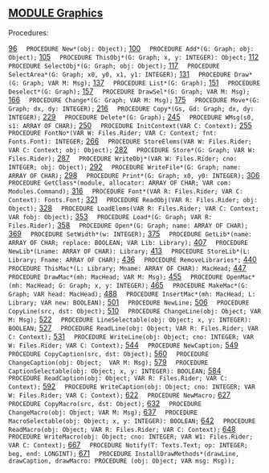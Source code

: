 
## [MODULE Graphics](https://github.com/io-core/Draw/blob/main/Graphics.Mod)

Procedures:

[96](https://github.com/io-core/Draw/blob/main/Graphics.Mod#96) `  PROCEDURE New*(obj: Object);`
[100](https://github.com/io-core/Draw/blob/main/Graphics.Mod#100) `  PROCEDURE Add*(G: Graph; obj: Object);`
[105](https://github.com/io-core/Draw/blob/main/Graphics.Mod#105) `  PROCEDURE ThisObj*(G: Graph; x, y: INTEGER): Object;`
[112](https://github.com/io-core/Draw/blob/main/Graphics.Mod#112) `  PROCEDURE SelectObj*(G: Graph; obj: Object);`
[117](https://github.com/io-core/Draw/blob/main/Graphics.Mod#117) `  PROCEDURE SelectArea*(G: Graph; x0, y0, x1, y1: INTEGER);`
[131](https://github.com/io-core/Draw/blob/main/Graphics.Mod#131) `  PROCEDURE Draw*(G: Graph; VAR M: Msg);`
[137](https://github.com/io-core/Draw/blob/main/Graphics.Mod#137) `  PROCEDURE List*(G: Graph);`
[151](https://github.com/io-core/Draw/blob/main/Graphics.Mod#151) `  PROCEDURE Deselect*(G: Graph);`
[157](https://github.com/io-core/Draw/blob/main/Graphics.Mod#157) `  PROCEDURE DrawSel*(G: Graph; VAR M: Msg);`
[166](https://github.com/io-core/Draw/blob/main/Graphics.Mod#166) `  PROCEDURE Change*(G: Graph; VAR M: Msg);`
[175](https://github.com/io-core/Draw/blob/main/Graphics.Mod#175) `  PROCEDURE Move*(G: Graph; dx, dy: INTEGER);`
[216](https://github.com/io-core/Draw/blob/main/Graphics.Mod#216) `  PROCEDURE Copy*(Gs, Gd: Graph; dx, dy: INTEGER);`
[229](https://github.com/io-core/Draw/blob/main/Graphics.Mod#229) `  PROCEDURE Delete*(G: Graph);`
[245](https://github.com/io-core/Draw/blob/main/Graphics.Mod#245) `  PROCEDURE WMsg(s0, s1: ARRAY OF CHAR);`
[250](https://github.com/io-core/Draw/blob/main/Graphics.Mod#250) `  PROCEDURE InitContext(VAR C: Context);`
[255](https://github.com/io-core/Draw/blob/main/Graphics.Mod#255) `  PROCEDURE FontNo*(VAR W: Files.Rider; VAR C: Context; fnt: Fonts.Font): INTEGER;`
[266](https://github.com/io-core/Draw/blob/main/Graphics.Mod#266) `  PROCEDURE StoreElems(VAR W: Files.Rider; VAR C: Context; obj: Object);`
[282](https://github.com/io-core/Draw/blob/main/Graphics.Mod#282) `  PROCEDURE Store*(G: Graph; VAR W: Files.Rider);`
[287](https://github.com/io-core/Draw/blob/main/Graphics.Mod#287) `  PROCEDURE WriteObj*(VAR W: Files.Rider; cno: INTEGER; obj: Object);`
[292](https://github.com/io-core/Draw/blob/main/Graphics.Mod#292) `  PROCEDURE WriteFile*(G: Graph; name: ARRAY OF CHAR);`
[298](https://github.com/io-core/Draw/blob/main/Graphics.Mod#298) `  PROCEDURE Print*(G: Graph; x0, y0: INTEGER);`
[306](https://github.com/io-core/Draw/blob/main/Graphics.Mod#306) `  PROCEDURE GetClass*(module, allocator: ARRAY OF CHAR; VAR com: Modules.Command);`
[316](https://github.com/io-core/Draw/blob/main/Graphics.Mod#316) `  PROCEDURE Font*(VAR R: Files.Rider; VAR C: Context): Fonts.Font;`
[321](https://github.com/io-core/Draw/blob/main/Graphics.Mod#321) `  PROCEDURE ReadObj(VAR R: Files.Rider; obj: Object);`
[328](https://github.com/io-core/Draw/blob/main/Graphics.Mod#328) `  PROCEDURE LoadElems(VAR R: Files.Rider; VAR C: Context; VAR fobj: Object);`
[353](https://github.com/io-core/Draw/blob/main/Graphics.Mod#353) `  PROCEDURE Load*(G: Graph; VAR R: Files.Rider);`
[358](https://github.com/io-core/Draw/blob/main/Graphics.Mod#358) `  PROCEDURE Open*(G: Graph; name: ARRAY OF CHAR);`
[369](https://github.com/io-core/Draw/blob/main/Graphics.Mod#369) `  PROCEDURE SetWidth*(w: INTEGER);`
[375](https://github.com/io-core/Draw/blob/main/Graphics.Mod#375) `  PROCEDURE GetLib*(name: ARRAY OF CHAR; replace: BOOLEAN; VAR Lib: Library);`
[407](https://github.com/io-core/Draw/blob/main/Graphics.Mod#407) `  PROCEDURE NewLib*(Lname: ARRAY OF CHAR): Library;`
[413](https://github.com/io-core/Draw/blob/main/Graphics.Mod#413) `  PROCEDURE StoreLib*(L: Library; Fname: ARRAY OF CHAR);`
[436](https://github.com/io-core/Draw/blob/main/Graphics.Mod#436) `  PROCEDURE RemoveLibraries*;`
[440](https://github.com/io-core/Draw/blob/main/Graphics.Mod#440) `  PROCEDURE ThisMac*(L: Library; Mname: ARRAY OF CHAR): MacHead;`
[447](https://github.com/io-core/Draw/blob/main/Graphics.Mod#447) `  PROCEDURE DrawMac*(mh: MacHead; VAR M: Msg);`
[455](https://github.com/io-core/Draw/blob/main/Graphics.Mod#455) `  PROCEDURE OpenMac*(mh: MacHead; G: Graph; x, y: INTEGER);`
[465](https://github.com/io-core/Draw/blob/main/Graphics.Mod#465) `  PROCEDURE MakeMac*(G: Graph; VAR head: MacHead);`
[488](https://github.com/io-core/Draw/blob/main/Graphics.Mod#488) `  PROCEDURE InsertMac*(mh: MacHead; L: Library; VAR new: BOOLEAN);`
[501](https://github.com/io-core/Draw/blob/main/Graphics.Mod#501) `  PROCEDURE NewLine;`
[506](https://github.com/io-core/Draw/blob/main/Graphics.Mod#506) `  PROCEDURE CopyLine(src, dst: Object);`
[510](https://github.com/io-core/Draw/blob/main/Graphics.Mod#510) `  PROCEDURE ChangeLine(obj: Object; VAR M: Msg);`
[522](https://github.com/io-core/Draw/blob/main/Graphics.Mod#522) `  PROCEDURE LineSelectable(obj: Object; x, y: INTEGER): BOOLEAN;`
[527](https://github.com/io-core/Draw/blob/main/Graphics.Mod#527) `  PROCEDURE ReadLine(obj: Object; VAR R: Files.Rider; VAR C: Context);`
[531](https://github.com/io-core/Draw/blob/main/Graphics.Mod#531) `  PROCEDURE WriteLine(obj: Object; cno: INTEGER; VAR W: Files.Rider; VAR C: Context);`
[544](https://github.com/io-core/Draw/blob/main/Graphics.Mod#544) `  PROCEDURE NewCaption;`
[549](https://github.com/io-core/Draw/blob/main/Graphics.Mod#549) `  PROCEDURE CopyCaption(src, dst: Object);`
[560](https://github.com/io-core/Draw/blob/main/Graphics.Mod#560) `  PROCEDURE ChangeCaption(obj: Object;  VAR M: Msg);`
[579](https://github.com/io-core/Draw/blob/main/Graphics.Mod#579) `  PROCEDURE CaptionSelectable(obj: Object; x, y: INTEGER): BOOLEAN;`
[584](https://github.com/io-core/Draw/blob/main/Graphics.Mod#584) `  PROCEDURE ReadCaption(obj: Object; VAR R: Files.Rider; VAR C: Context);`
[592](https://github.com/io-core/Draw/blob/main/Graphics.Mod#592) `  PROCEDURE WriteCaption(obj: Object; cno: INTEGER; VAR W: Files.Rider; VAR C: Context);`
[622](https://github.com/io-core/Draw/blob/main/Graphics.Mod#622) `  PROCEDURE NewMacro;`
[627](https://github.com/io-core/Draw/blob/main/Graphics.Mod#627) `  PROCEDURE CopyMacro(src, dst: Object);`
[632](https://github.com/io-core/Draw/blob/main/Graphics.Mod#632) `  PROCEDURE ChangeMacro(obj: Object; VAR M: Msg);`
[637](https://github.com/io-core/Draw/blob/main/Graphics.Mod#637) `  PROCEDURE MacroSelectable(obj: Object; x, y: INTEGER): BOOLEAN;`
[642](https://github.com/io-core/Draw/blob/main/Graphics.Mod#642) `  PROCEDURE ReadMacro(obj: Object; VAR R: Files.Rider; VAR C: Context);`
[648](https://github.com/io-core/Draw/blob/main/Graphics.Mod#648) `  PROCEDURE WriteMacro(obj: Object; cno: INTEGER; VAR W1: Files.Rider; VAR C: Context);`
[667](https://github.com/io-core/Draw/blob/main/Graphics.Mod#667) `  PROCEDURE Notify(T: Texts.Text; op: INTEGER; beg, end: LONGINT);`
[671](https://github.com/io-core/Draw/blob/main/Graphics.Mod#671) `  PROCEDURE InstallDrawMethods*(drawLine, drawCaption, drawMacro: PROCEDURE (obj: Object; VAR msg: Msg));`
